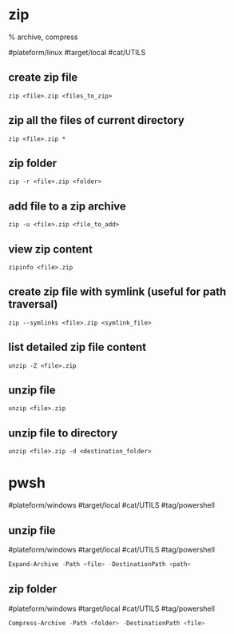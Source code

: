 # zip

% archive, compress

#plateform/linux #target/local #cat/UTILS 

## create zip file
```
zip <file>.zip <files_to_zip>
```

## zip all the files of current directory
```
zip <file>.zip *
```

## zip folder
```
zip -r <file>.zip <folder>
```

## add file to a zip archive
```
zip -u <file>.zip <file_to_add>
```

## view zip content
```
zipinfo <file>.zip
```

## create zip file with symlink (useful for path traversal)
```
zip --symlinks <file>.zip <symlink_file>
```

## list detailed zip file content
```
unzip -Z <file>.zip
```

## unzip file
```
unzip <file>.zip
```

## unzip file to directory
```
unzip <file>.zip -d <destination_folder>
```

# pwsh

#plateform/windows #target/local #cat/UTILS  #tag/powershell 

## unzip file
#plateform/windows #target/local #cat/UTILS #tag/powershell 
```powershell
Expand-Archive -Path <file> -DestinationPath <path>
```

## zip folder
#plateform/windows #target/local #cat/UTILS #tag/powershell 
```powershell
Compress-Archive -Path <folder> -DestinationPath <file>
```